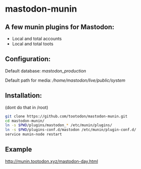 # mastodon-munin
## A few munin plugins for Mastodon:

* Local and total accounts
* Local and total toots

## Configuration:

Default database: *mastodon_production*

Default path for media: */home/mastodon/live/public/system*

## Installation:
(dont do that in /root)
```bash
git clone https://github.com/tootodon/mastodon-munin.git
cd mastodon-munin/
ln -s $PWD/plugins/mastodon_* /etc/munin/plugins/
ln -s $PWD/plugins-conf.d/mastodon /etc/munin/plugin-conf.d/
service munin-node restart
```
## Example
http://munin.tootodon.xyz/mastodon-day.html
